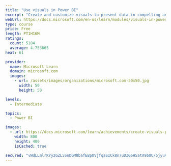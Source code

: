 ```yaml
---
title: "Use visuals in Power BI"
excerpt: "Create and customize visuals to present data in compelling and insightful ways."
webUrl: https://docs.microsoft.com/en-us/learn/modules/visuals-in-power-bi/
type: course
price: Free
length: PT1H16M
ratings:
  count: 5184
  average: 4.753665
heat: 61

provider:
  name: Microsoft Learn
  domain: microsoft.com
  images:
    - url: /assets/images/organizations/microsoft.com-50x50.jpg
      width: 50
      height: 50

levels:
  - Intermediate

topics:
  - Power BI

images:
  - url: https://docs.microsoft.com/learn/achievements/create-visuals-power-bi-desktop-social.png
    width: 800
    height: 400
    isCached: true

secured: "vWdLLmlrKYy2GZL5SnDGM8bafEBpUVjfqaSICk8n7uDZG6H5atA9bUU/5jyuV6jK4yEX3Y8/Ua8tWf8yKZS4rMr0hSJCyS3xwYIuR0oGyjrmekZ1lPdQ0lxQJIY7+Ou/ZHo/v6ndA85vhprlaCJYaStG+tViKG+CSKCdN6wlqDg2CudKScvztFVeoXQPpUOgzYlJ9s3ka1R1Pb82S2wtv5EKIFFJ14dVEN3N1MdxcSzA+g8D4wazrYD5DUKutcXIp2J92WgI4hgVYIkkSor4aGAiIUnpxZsIBP1x2DjC4uVz6F6WmWadUVKdzUYWq5Pz1VVOEiSvd23GVY0iRriBFFsauAL90Wsi5vsjkhn1bvIk8aEHtv6wk7osctSdq1oIBg6LTb+/BM8DOttN8cRmp1YANCl56eKCCBlizMxZ4+0=;SRtJhkSrJgbDwwqrFwqmwA=="
---
```


